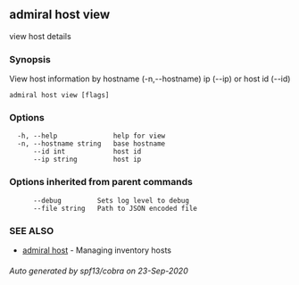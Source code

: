 ## admiral host view

view host details

### Synopsis

View host information by hostname (-n,--hostname) ip (--ip) or host id (--id)

```
admiral host view [flags]
```

### Options

```
  -h, --help              help for view
  -n, --hostname string   base hostname
      --id int            host id
      --ip string         host ip
```

### Options inherited from parent commands

```
      --debug         Sets log level to debug
      --file string   Path to JSON encoded file
```

### SEE ALSO

* [admiral host](admiral_host.md)	 - Managing inventory hosts

###### Auto generated by spf13/cobra on 23-Sep-2020
